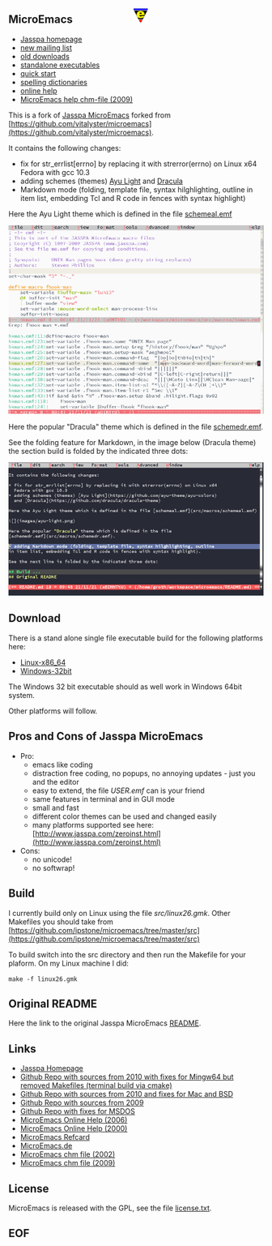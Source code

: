 
## MicroEmacs &nbsp;&nbsp;&nbsp;&nbsp;&nbsp;&nbsp;&nbsp;&nbsp;&nbsp;&nbsp;&nbsp;&nbsp; <img src="images/logo.png" width="30px" style="margin-top:15px;margin-left:50px;" />

* [Jasspa homepage](http://www.jasspa.com)
* [new mailing list](https://groups.google.com/g/jasspa-microemacs)
* [old downloads](http://www.jasspa.com/downlatest.html)
* [standalone executables](http://www.jasspa.com/zeroinst.html)
* [quick start](http://www.jasspa.com/release_20090909/jasspame.pdf)
* [spelling dictionaries](http://www.jasspa.com/spelling.html)
* [online help](http://www.dgroth.de/me2009/me.htm)
* [MicroEmacs help chm-file (2009)](http://www.dgroth.de/downloads/me2009.chm)

This is a fork of [Jasspa MicroEmacs](http://www.jasspa.com) forked from [https://github.com/vitalyster/microemacs](https://github.com/vitalyster/microemacs).

It contains the following changes:

* fix for str_errlist[errno] by replacing it with strerror(errno) on Linux x64
  Fedora with gcc 10.3
* adding schemes (themes) [Ayu Light](https://github.com/ayu-theme/ayu-colors)
  and [Dracula](https://github.com/dracula/dracula-theme)
* Markdown mode (folding, template file, syntax hilghlighting, outline
  in item list, embedding Tcl and R code in fences with syntax highlight)



Here the Ayu Light theme which is defined in the file [schemeal.emf](src/macros/schemeal.emf)

![](images/ayu-light.png)

Here the popular "Dracula" theme which is defined in the file [schemedr.emf](src/macros/schemedr.emf).

See the folding feature for Markdown, in the image below (Dracula theme) the section
build is folded by the indicated three dots:

![](images/dracula.png)

## Download 

There is a stand alone single file executable build for the following platforms here: 

* [Linux-x86_64](https://github.com/mittelmark/microemacs/suites/4587289431/artifacts/123655903)
* [Windows-32bit](https://github.com/mittelmark/microemacs/suites/4587422309/artifacts/123662018)

The Windows 32 bit executable should as well work in Windows 64bit system.

Other platforms will follow.

## Pros and Cons of Jasspa MicroEmacs

* Pro:
    * emacs like coding
    * distraction free coding, no popups, no annoying updates - just you and the editor
    * easy to extend, the file _USER.emf_ can is your friend
    * same features in terminal and in GUI mode
    * small and fast
    * different color themes can be used and changed easily
    * many platforms supported see here: [http://www.jasspa.com/zeroinst.html](http://www.jasspa.com/zeroinst.html)
* Cons:
    * no unicode!
    * no softwrap!
    
## Build

I currently build only on Linux using the file _src/linux26.gmk_. Other Makefiles you should take from [https://github.com/ipstone/microemacs/tree/master/src](https://github.com/ipstone/microemacs/tree/master/src)

To build switch into the src directory and then run the Makefile for your plaform. On my Linux machine I did:

```
make -f linux26.gmk
```

## Original README

Here the link to the original Jasspa MicroEmacs [README](README).

## Links

* [Jasspa Homepage](http://www.jasspa.com/)
* [Github Repo with sources from 2010 with fixes for Mingw64 but removed Makefiles (terminal build via cmake)](https://github.com/vitalyster/microemacs)
* [Github Repo with sources from 2010 and fixes for Mac and BSD](https://github.com/ipstone/microemacs)
* [Github Repo with sources from 2009](https://github.com/cstrotm/jasspa-microemacs)
* [Github Repo with fixes for MSDOS](https://github.com/robdaemon/microemacs)
* [MicroEmacs Online Help (2006)](http://www.jasspa.com/me.html)
* [MicroEmacs Online Help (2000)](http://www.dgroth.de/me2009/me.html)
* [MicroEmacs Refcard](http://www.jamesie.de/microemacs/me-refcard.pdf)
* [MicroEmacs.de](http://www.dgroth.de/pmwiki/index.php?n=MicroEmacs.MicroEmacs)
* [MicroEmacs chm file (2002)](http://www.dgroth.de/downloads/me2002.chm)
* [MicroEmacs chm file (2009)](http://www.dgroth.de/downloads/me2009.chm)

## License

MicroEmacs is released with the GPL, see the file [license.txt](license.txt).

## EOF
